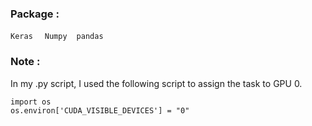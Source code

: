 
### Package : 
`Keras` &nbsp; ` Numpy`  &nbsp;` pandas` &nbsp;

### Note :
In my .py script, I used the following script to assign the task to GPU 0.<br>

```
import os
os.environ['CUDA_VISIBLE_DEVICES'] = "0"
```